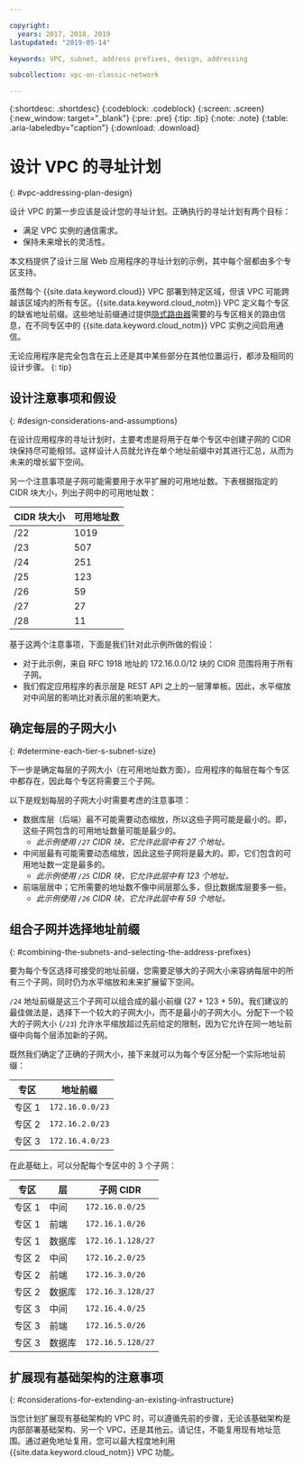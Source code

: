 ```yaml
---

copyright:
  years: 2017, 2018, 2019
lastupdated: "2019-05-14"

keywords: VPC, subnet, address prefixes, design, addressing

subcollection: vpc-on-classic-network

---
```


{:shortdesc: .shortdesc}
{:codeblock: .codeblock}
{:screen: .screen}
{:new_window: target="_blank"}
{:pre: .pre}
{:tip: .tip}
{:note: .note}
{:table: .aria-labeledby="caption"}
{:download: .download}


# 设计 VPC 的寻址计划 
{: #vpc-addressing-plan-design}

设计 VPC 的第一步应该是设计您的寻址计划。正确执行的寻址计划有两个目标：

* 满足 VPC 实例的通信需求。
* 保持未来增长的灵活性。 

本文档提供了设计三层 Web 应用程序的寻址计划的示例，其中每个层都由多个专区支持。

虽然每个 {{site.data.keyword.cloud}} VPC 部署到特定区域，但该 VPC 可能跨越该区域内的所有专区。{{site.data.keyword.cloud_notm}} VPC 定义每个专区的缺省地址前缀。这些地址前缀通过提供[隐式路由器](/docs/vpc-on-classic?topic=vpc-on-classic-vpc-glossary#implicit-router)需要的与专区相关的路由信息，在不同专区中的 {{site.data.keyword.cloud_notm}} VPC 实例之间启用通信。

无论应用程序是完全包含在云上还是其中某些部分在其他位置运行，都涉及相同的设计步骤。
{: tip}

## 设计注意事项和假设
{: #design-considerations-and-assumptions}

在设计应用程序的寻址计划时，主要考虑是将用于在单个专区中创建子网的 CIDR 块保持尽可能相邻。这样设计人员就允许在单个地址前缀中对其进行汇总，从而为未来的增长留下空间。

另一个注意事项是子网可能需要用于水平扩展的可用地址数。下表根据指定的 CIDR 块大小，列出子网中的可用地址数：

| CIDR 块大小 | 可用地址数 |
| --------------- | ------------------- |
|      /22        |        1019         |
|      /23        |         507         |
|      /24        |         251         |
|      /25        |         123         |
|      /26        |          59         |
|      /27        |          27         |
|      /28        |          11         |

基于这两个注意事项，下面是我们针对此示例所做的假设：

* 对于此示例，来自 RFC 1918 地址的 172.16.0.0/12 块的 CIDR 范围将用于所有子网。
* 我们假定应用程序的表示层是 REST API 之上的一层薄单板。因此，水平缩放对中间层的影响比对表示层的影响更大。

## 确定每层的子网大小
{: #determine-each-tier-s-subnet-size}

下一步是确定每层的子网大小（在可用地址数方面）。应用程序的每层在每个专区中都存在，因此每个专区将需要三个子网。

以下是规划每层的子网大小时需要考虑的注意事项：

* 数据库层（后端）最不可能需要动态缩放，所以这些子网可能是最小的。即，这些子网包含的可用地址数量可能是最少的。 
    * _此示例使用 `/27` CIDR 块，它允许此层中有 27 个地址。_
* 中间层最有可能需要动态缩放，因此这些子网将是最大的。即，它们包含的可用地址数一定是最多的。 
    * _此示例使用 `/25` CIDR 块，它允许此层中有 123 个地址。_
* 前端层居中；它所需要的地址数不像中间层那么多，但比数据库层要多一些。 
    * _此示例使用 `/26` CIDR 块，它允许此层中有 59 个地址。_

## 组合子网并选择地址前缀
{: #combining-the-subnets-and-selecting-the-address-prefixes}

要为每个专区选择可接受的地址前缀，您需要足够大的子网大小来容纳每层中的所有三个子网，同时仍为水平缩放和未来扩展留下空间。 

`/24` 地址前缀是这三个子网可以组合成的最小前缀 (27 + 123 + 59)。我们建议的最佳做法是，选择下一个较大的子网大小，而不是最小的子网大小。分配下一个较大的子网大小 (`/23`) 允许水平缩放超过先前给定的限制，因为它允许在同一地址前缀中向每个层添加新的子网。

既然我们确定了正确的子网大小，接下来就可以为每个专区分配一个实际地址前缀：

|专区| 地址前缀|
| ------ | --------------- |
| 专区 1 | `172.16.0.0/23` |
| 专区 2 | `172.16.2.0/23` |
|专区 3| `172.16.4.0/23` |

在此基础上，可以分配每个专区中的 3 个子网：

|专区|层|子网 CIDR|
| ------ | -------- | ----------------- |
| 专区 1 |  中间  |  `172.16.0.0/25`  |
| 专区 1 |  前端  |  `172.16.1.0/26`  |
| 专区 1 | 数据库 | `172.16.1.128/27` |
| 专区 2 |  中间  |  `172.16.2.0/25`  |
| 专区 2 |  前端  |  `172.16.3.0/26`  |
| 专区 2 | 数据库 | `172.16.3.128/27` |
|专区 3|  中间  |  `172.16.4.0/25`  |
|专区 3|  前端  |  `172.16.5.0/26`  |
|专区 3| 数据库 | `172.16.5.128/27` |

## 扩展现有基础架构的注意事项
{: #considerations-for-extending-an-existing-infrastructure}

当您计划扩展现有基础架构的 VPC 时，可以遵循先前的步骤，无论该基础架构是内部部署基础架构、另一个 VPC，还是其他云。请记住，不能复用现有地址范围。通过避免地址复用，您可以最大程度地利用 {{site.data.keyword.cloud_notm}} VPC 功能。
